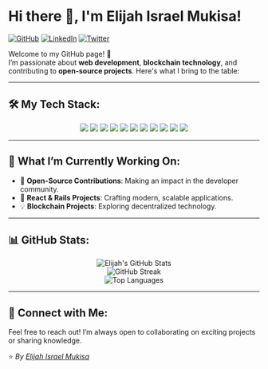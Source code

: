 # Hi there 👋, I'm Elijah Israel Mukisa!  

[![GitHub](https://img.shields.io/badge/-GitHub-000?style=for-the-badge&logo=GitHub&logoColor=white)](https://github.com/elijah1israel)
[![LinkedIn](https://img.shields.io/badge/-LinkedIn-0e76a8?style=for-the-badge&logo=LinkedIn&logoColor=white)](https://www.linkedin.com/in/mukisa-elijah-9a7bb01a8)
[![Twitter](https://img.shields.io/badge/-Twitter-1DA1F2?style=for-the-badge&logo=Twitter&logoColor=white)](https://x.com/elijahisrael27)

Welcome to my GitHub page! 🚀  
I’m passionate about **web development**, **blockchain technology**, and contributing to **open-source projects**. Here's what I bring to the table:

---

## 🛠️ My Tech Stack:
<div align="center">
  <img src="https://img.shields.io/badge/-HTML-E34F26?style=for-the-badge&logo=html5&logoColor=white" />
  <img src="https://img.shields.io/badge/-CSS-1572B6?style=for-the-badge&logo=css3&logoColor=white" />
  <img src="https://img.shields.io/badge/-Django-092E20?style=for-the-badge&logo=django&logoColor=white" />
  <img src="https://img.shields.io/badge/-Ruby-CC342D?style=for-the-badge&logo=ruby&logoColor=white" />
  <img src="https://img.shields.io/badge/-Ruby_on_Rails-CC0000?style=for-the-badge&logo=rubyonrails&logoColor=white" />
  <img src="https://img.shields.io/badge/-JavaScript-F7DF1E?style=for-the-badge&logo=javascript&logoColor=black" />
  <img src="https://img.shields.io/badge/-React-61DAFB?style=for-the-badge&logo=react&logoColor=black" />
  <img src="https://img.shields.io/badge/-Redux-764ABC?style=for-the-badge&logo=redux&logoColor=white" />
  <img src="https://img.shields.io/badge/-Python-3776AB?style=for-the-badge&logo=python&logoColor=white" />
  <img src="https://img.shields.io/badge/-MySQL-4479A1?style=for-the-badge&logo=mysql&logoColor=white" />
  <img src="https://img.shields.io/badge/-PostgreSQL-336791?style=for-the-badge&logo=postgresql&logoColor=white" />
</div>

---

## 🌱 What I’m Currently Working On:
- 🌟 **Open-Source Contributions**: Making an impact in the developer community.  
- 🔧 **React & Rails Projects**: Crafting modern, scalable applications.  
- 💡 **Blockchain Projects**: Exploring decentralized technology.  

---

## 📊 GitHub Stats:
<div align="center">
  <img src="https://github-readme-stats.vercel.app/api?username=elijah1israel&show_icons=true&theme=radical" alt="Elijah's GitHub Stats" />
  <br/>
  <img src="https://github-readme-streak-stats.herokuapp.com/?user=elijah1israel&theme=radical" alt="GitHub Streak" />
  <br/>
  <img src="https://github-readme-stats.vercel.app/api/top-langs/?username=elijah1israel&layout=compact&theme=radical" alt="Top Languages" />
</div>

---

## 💬 Connect with Me:
Feel free to reach out! I’m always open to collaborating on exciting projects or sharing knowledge.  

⭐️ _By [Elijah Israel Mukisa](https://github.com/elijah1israel)_  

